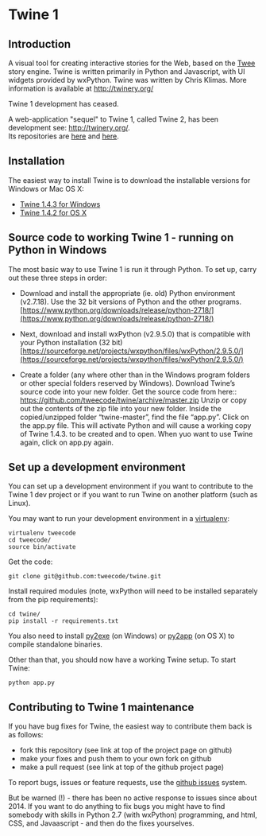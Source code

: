 Twine 1
=======

Introduction
------------

A visual tool for creating interactive stories for the Web, based on the
[Twee](https://github.com/tweecode/twee) story engine. Twine is written 
primarily in Python and Javascript, with UI widgets provided by wxPython.
Twine was written by Chris Klimas. More information is available at
http://twinery.org/

Twine 1 development has ceased.

A web-application "sequel" to Twine 1, called Twine 2, has been development see: http://twinery.org/.  
Its repositories are [here](https://github.com/klembot/twinejs) and [here](https://foss.heptapod.net/games/harlowe/).

Installation
------------

The easiest way to install Twine is to download the installable versions
for Windows or Mac OS X:

 * [Twine 1.4.3 for Windows](https://github.com/tweecode/twine/releases/tag/v1.4.3)
 * [Twine 1.4.2 for OS X](https://twinery.org)

Source code to working Twine 1 - running on Python in Windows
-------------------------------------------------------------

The most basic way to use Twine 1 is run it through Python.  To set up, carry out these three steps in order:

* Download and install the appropriate (ie. old) Python environment (v2.7.18).  Use the 32 bit versions of Python and the other programs.  [https://www.python.org/downloads/release/python-2718/](https://www.python.org/downloads/release/python-2718/)

* Next, download and install wxPython (v2.9.5.0) that is compatible with your Python installation (32 bit) [https://sourceforge.net/projects/wxpython/files/wxPython/2.9.5.0/](https://sourceforge.net/projects/wxpython/files/wxPython/2.9.5.0/)

* Create a folder (any where other than in the Windows program folders or other special folders reserved by Windows).  Download Twine’s source code into your new folder.  Get the source code from here:: https://github.com/tweecode/twine/archive/master.zip   Unzip or copy out the contents of the zip file into your new folder.  Inside the copied/unzipped folder “twine-master”, find the file “app.py”.  Click on the app.py file.  This will activate Python and will cause a working copy of Twine 1.4.3. to be created and to open.  When yuo want to use Twine again, click on app.py again.

Set up a development environment
--------------------------------

You can set up a development environment if you want to contribute to 
the Twine 1 dev project or if you want to run Twine on another platform (such as 
Linux).

You may want to run your development environment in a
[virtualenv](http://pypi.python.org/pypi/virtualenv):

    virtualenv tweecode
    cd tweecode/
    source bin/activate

Get the code:

	git clone git@github.com:tweecode/twine.git

Install required modules (note, wxPython will need to be installed separately from the pip requirements):

	cd twine/
	pip install -r requirements.txt

You also need to install [py2exe](http://www.py2exe.org/) (on Windows) or
[py2app](https://pythonhosted.org/py2app/) (on OS X) to compile standalone binaries.

Other than that, you should now have a working Twine setup. To start Twine:

	python app.py

Contributing to Twine 1 maintenance
-----------------------------------

If you have bug fixes for Twine, the easiest
way to contribute them back is as follows:

* fork this repository (see link at top of the project page on github)
* make your fixes and push them to your own fork on github
* make a pull request (see link at top of the github project page)

To report bugs, issues or feature requests, use the 
[github issues](https://github.com/tweecode/twine/issues) system.

But be warned (!) - there has been no active response to issues since about 2014.  If you want to do anything to fix bugs you might have to find somebody with skills in Python 2.7 (with wxPython) programming, and html, CSS, and Javaascript - and then do the fixes yourselves.

